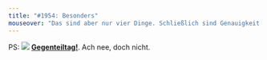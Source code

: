 ```yaml
---
title: "#1954: Besonders"
mouseover: "Das sind aber nur vier Dinge. Schließlich sind Genauigkeit und Präzision so ziemlich dasselbe."
---
```


PS:
<a href="http://www.fonflatter.de/kalender"><img src="http://www.fonflatter.de/bilder/2011.png"></a>
<a  href="http://www.fonflatter.de/kalender"><strong>Gegenteiltag!</strong></a>. Ach nee, doch nicht.

